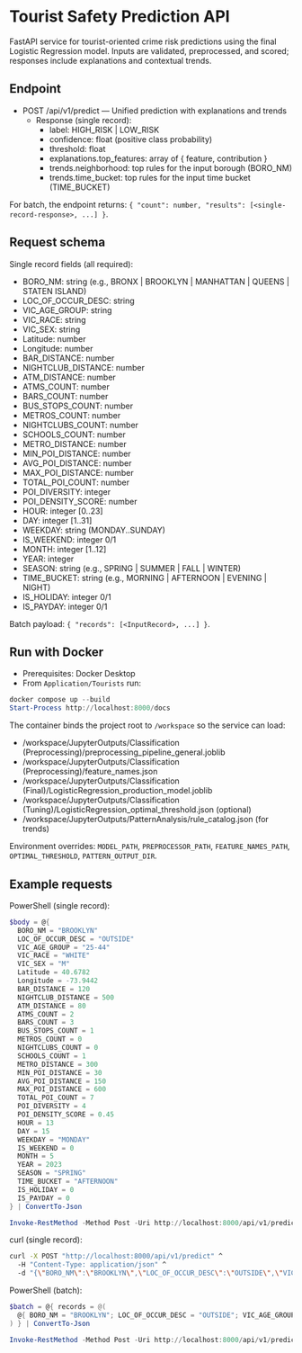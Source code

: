 # Tourist Safety Prediction API

FastAPI service for tourist-oriented crime risk predictions using the final Logistic Regression model. Inputs are validated, preprocessed, and scored; responses include explanations and contextual trends.

## Endpoint

- POST /api/v1/predict — Unified prediction with explanations and trends
  - Response (single record):
    - label: HIGH_RISK | LOW_RISK
    - confidence: float (positive class probability)
    - threshold: float
    - explanations.top_features: array of { feature, contribution }
    - trends.neighborhood: top rules for the input borough (BORO_NM)
    - trends.time_bucket: top rules for the input time bucket (TIME_BUCKET)

For batch, the endpoint returns: `{ "count": number, "results": [<single-record-response>, ...] }`.

## Request schema

Single record fields (all required):
- BORO_NM: string (e.g., BRONX | BROOKLYN | MANHATTAN | QUEENS | STATEN ISLAND)
- LOC_OF_OCCUR_DESC: string
- VIC_AGE_GROUP: string
- VIC_RACE: string
- VIC_SEX: string
- Latitude: number
- Longitude: number
- BAR_DISTANCE: number
- NIGHTCLUB_DISTANCE: number
- ATM_DISTANCE: number
- ATMS_COUNT: number
- BARS_COUNT: number
- BUS_STOPS_COUNT: number
- METROS_COUNT: number
- NIGHTCLUBS_COUNT: number
- SCHOOLS_COUNT: number
- METRO_DISTANCE: number
- MIN_POI_DISTANCE: number
- AVG_POI_DISTANCE: number
- MAX_POI_DISTANCE: number
- TOTAL_POI_COUNT: number
- POI_DIVERSITY: integer
- POI_DENSITY_SCORE: number
- HOUR: integer [0..23]
- DAY: integer [1..31]
- WEEKDAY: string (MONDAY..SUNDAY)
- IS_WEEKEND: integer 0/1
- MONTH: integer [1..12]
- YEAR: integer
- SEASON: string (e.g., SPRING | SUMMER | FALL | WINTER)
- TIME_BUCKET: string (e.g., MORNING | AFTERNOON | EVENING | NIGHT)
- IS_HOLIDAY: integer 0/1
- IS_PAYDAY: integer 0/1

Batch payload: `{ "records": [<InputRecord>, ...] }`.

## Run with Docker

- Prerequisites: Docker Desktop
- From `Application/Tourists` run:

```powershell
docker compose up --build
Start-Process http://localhost:8000/docs
```

The container binds the project root to `/workspace` so the service can load:
- /workspace/JupyterOutputs/Classification (Preprocessing)/preprocessing_pipeline_general.joblib
- /workspace/JupyterOutputs/Classification (Preprocessing)/feature_names.json
- /workspace/JupyterOutputs/Classification (Final)/LogisticRegression_production_model.joblib
- /workspace/JupyterOutputs/Classification (Tuning)/LogisticRegression_optimal_threshold.json (optional)
- /workspace/JupyterOutputs/PatternAnalysis/rule_catalog.json (for trends)

Environment overrides: `MODEL_PATH`, `PREPROCESSOR_PATH`, `FEATURE_NAMES_PATH`, `OPTIMAL_THRESHOLD`, `PATTERN_OUTPUT_DIR`.

## Example requests

PowerShell (single record):

```powershell
$body = @{
  BORO_NM = "BROOKLYN"
  LOC_OF_OCCUR_DESC = "OUTSIDE"
  VIC_AGE_GROUP = "25-44"
  VIC_RACE = "WHITE"
  VIC_SEX = "M"
  Latitude = 40.6782
  Longitude = -73.9442
  BAR_DISTANCE = 120
  NIGHTCLUB_DISTANCE = 500
  ATM_DISTANCE = 80
  ATMS_COUNT = 2
  BARS_COUNT = 3
  BUS_STOPS_COUNT = 1
  METROS_COUNT = 0
  NIGHTCLUBS_COUNT = 0
  SCHOOLS_COUNT = 1
  METRO_DISTANCE = 300
  MIN_POI_DISTANCE = 30
  AVG_POI_DISTANCE = 150
  MAX_POI_DISTANCE = 600
  TOTAL_POI_COUNT = 7
  POI_DIVERSITY = 4
  POI_DENSITY_SCORE = 0.45
  HOUR = 13
  DAY = 15
  WEEKDAY = "MONDAY"
  IS_WEEKEND = 0
  MONTH = 5
  YEAR = 2023
  SEASON = "SPRING"
  TIME_BUCKET = "AFTERNOON"
  IS_HOLIDAY = 0
  IS_PAYDAY = 0
} | ConvertTo-Json

Invoke-RestMethod -Method Post -Uri http://localhost:8000/api/v1/predict -ContentType 'application/json' -Body $body | ConvertTo-Json -Depth 6
```

curl (single record):

```bash
curl -X POST "http://localhost:8000/api/v1/predict" ^
  -H "Content-Type: application/json" ^
  -d "{\"BORO_NM\":\"BROOKLYN\",\"LOC_OF_OCCUR_DESC\":\"OUTSIDE\",\"VIC_AGE_GROUP\":\"25-44\",\"VIC_RACE\":\"WHITE\",\"VIC_SEX\":\"M\",\"Latitude\":40.6782,\"Longitude\":-73.9442,\"BAR_DISTANCE\":120,\"NIGHTCLUB_DISTANCE\":500,\"ATM_DISTANCE\":80,\"ATMS_COUNT\":2,\"BARS_COUNT\":3,\"BUS_STOPS_COUNT\":1,\"METROS_COUNT\":0,\"NIGHTCLUBS_COUNT\":0,\"SCHOOLS_COUNT\":1,\"METRO_DISTANCE\":300,\"MIN_POI_DISTANCE\":30,\"AVG_POI_DISTANCE\":150,\"MAX_POI_DISTANCE\":600,\"TOTAL_POI_COUNT\":7,\"POI_DIVERSITY\":4,\"POI_DENSITY_SCORE\":0.45,\"HOUR\":13,\"DAY\":15,\"WEEKDAY\":\"MONDAY\",\"IS_WEEKEND\":0,\"MONTH\":5,\"YEAR\":2023,\"SEASON\":\"SPRING\",\"TIME_BUCKET\":\"AFTERNOON\",\"IS_HOLIDAY\":0,\"IS_PAYDAY\":0}"
```

PowerShell (batch):

```powershell
$batch = @{ records = @(
  @{ BORO_NM = "BROOKLYN"; LOC_OF_OCCUR_DESC = "OUTSIDE"; VIC_AGE_GROUP = "25-44"; VIC_RACE = "WHITE"; VIC_SEX = "M"; Latitude = 40.6782; Longitude = -73.9442; BAR_DISTANCE = 120; NIGHTCLUB_DISTANCE = 500; ATM_DISTANCE = 80; ATMS_COUNT = 2; BARS_COUNT = 3; BUS_STOPS_COUNT = 1; METROS_COUNT = 0; NIGHTCLUBS_COUNT = 0; SCHOOLS_COUNT = 1; METRO_DISTANCE = 300; MIN_POI_DISTANCE = 30; AVG_POI_DISTANCE = 150; MAX_POI_DISTANCE = 600; TOTAL_POI_COUNT = 7; POI_DIVERSITY = 4; POI_DENSITY_SCORE = 0.45; HOUR = 13; DAY = 15; WEEKDAY = "MONDAY"; IS_WEEKEND = 0; MONTH = 5; YEAR = 2023; SEASON = "SPRING"; TIME_BUCKET = "AFTERNOON"; IS_HOLIDAY = 0; IS_PAYDAY = 0 }
) } | ConvertTo-Json

Invoke-RestMethod -Method Post -Uri http://localhost:8000/api/v1/predict -ContentType 'application/json' -Body $batch | ConvertTo-Json -Depth 6